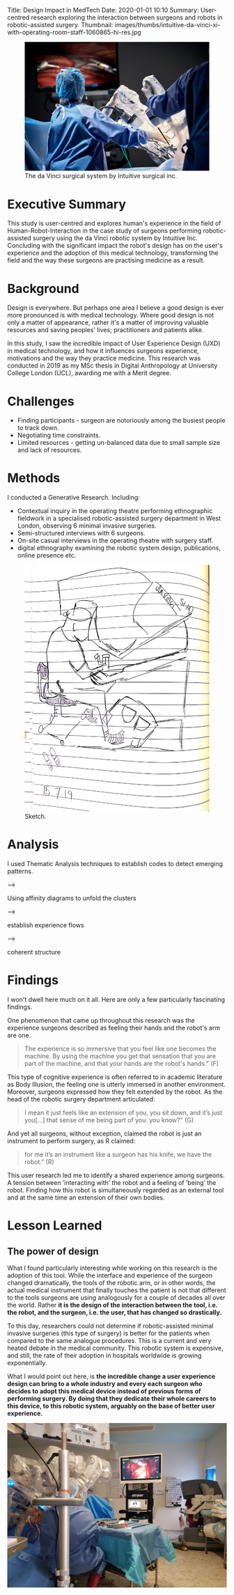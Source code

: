 Title: Design Impact in MedTech
Date: 2020-01-01 10:10
Summary: User-centred research exploring the interaction between surgeons and robots in robotic-assisted surgery.
Thumbnail: images/thumbs/intuitive-da-vinci-xi-with-operating-room-staff-1060865-hi-res.jpg


<figure>
  <img class="fit image" src="images/fulls/intuitive-da-vinci-xi-with-operating-room-staff-1060865-hi-res.jpg" />
  <figcaption>  The da Vinci surgical system by Intuitive surgical inc.</figcaption>
</figure>


# Executive Summary

This study is user-centred and explores human's experience in the field of Human-Robot-Interaction in the case study of surgeons performing robotic-assisted surgery using the da Vinci robotic system by Intuitive Inc. Concluding with the significant impact the robot's design has on the user's experience and the adoption of this medical technology, transforming the field and the way these surgeons are practising medicine as a result.


# Background

Design is everywhere. But perhaps one area I believe a good design is ever more pronounced is with medical technology. Where good design is not only a matter of appearance, rather it's a matter of improving valuable resources and saving peoples' lives; practitioners and patients alike.

In this study, I saw the incredible impact of User Experience Design (UXD) in medical technology, and how it influences surgeons experience​, motivations and the way they practice medicine. This research was conducted in 2019 as my MSc thesis in Digital Anthropology at University College London (UCL), awarding me with a Merit degree.

# Challenges

- Finding participants - surgeon are notoriously among the busiest people to track down.
- Negotiating time constraints.
- Limited resources - getting un-balanced data due to small sample size and lack of resources.  


# Methods

I conducted a Generative Research.
Including:

- Contextual inquiry in the operating theatre performing ethnographic fieldwork in a specialised robotic-assisted surgery department in West London, observing 6 minimal invasive surgeries.
- Semi-structured interviews with 6 surgeons.
- On-site casual interviews in the operating theatre with surgery staff.
- digital ethnography examining the robotic system design, publications, online presence etc.


<figure>
  <img class="fit image" src="images/fulls/Copy of Field work sketches_6.jpg" />
  <figcaption>Sketch.</figcaption>
</figure>


# Analysis

I used Thematic Analysis techniques to establish codes to detect emerging patterns.

-->

Using affinity diagrams to unfold the clusters

-->

establish experience flows

-->

coherent structure


# Findings

I won't dwell here much on it all. Here are only a few particularly fascinating findings.

One phenomenon that came up throughout this research was the experience surgeons described as feeling their hands and the robot's arm are one.

> The experience is so immersive that you feel like one becomes the machine.
> By using the machine you get that sensation that you are part of the machine,
> and that your hands are the robot's hands.” (F)

This type of cognitive experience is often referred to in academic literature as Body Illusion, the feeling one is utterly immersed in another environment. Moreover, surgeons expressed how they felt extended by the robot. As the head of the robotic surgery department articulated:

> I mean it just feels like an extension of you, you sit down,
> and it’s just you[...]  that sense of me being part of you. you know?" (G)

And yet all surgeons, without exception, claimed the robot is just an instrument to perform surgery, as R claimed:

> for me it’s an instrument like a surgeon has his knife, we have the robot.” (R)


This user research led me to identify a shared experience among surgeons.  A tension between ’interacting with’ the robot and a feeling of ’being’ the robot. Finding how this robot is simultaneously regarded as an external tool and at the same time an extension of their own bodies.


# Lesson Learned

## The power of design

What I found particularly interesting while working on this research is the adoption of this tool.
While the interface and experience of the surgeon changed dramatically, the tools of the robotic arm, or in other words, the actual medical instrument that finally touches the patient is not that different to the tools surgeons are using analogously for a couple of decades all over the world.
Rather **it is the design of the interaction between the tool, i.e. the robot, and the surgeon, i.e. the user, that has changed so drastically.**

To this day, researchers could not determine if robotic-assisted minimal invasive surgeries (this type of surgery) is better for the patients when compared to the same analogue procedures. This is a current and very heated debate in the medical community. This robotic system is expensive, and still, the rate of their adoption in hospitals worldwide is growing exponentially.

What I would point out here, is **the incredible change a user experience design can bring to a whole industry and every each surgeon who decides to adopt this medical device instead of previous forms of performing surgery. By doing that they dedicate their whole careers to this device, to this robotic system, arguably on the base of better user experience.**

<img class="image fit" src="images/fulls/davinci_surgery_fieldwork.jpg">

